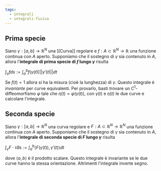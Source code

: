 ```yaml
---
tags:
  - integrali
  - integrali-fisica
---
```

## Prima specie
Siano $\gamma:[a,b]\rightarrow\mathbb{R}^N$ una [[Curva]] regolare e $f:A\subset\mathbb{R}^N\rightarrow\mathbb{R}$ una funzione continua con $A$ aperto. Supponiamo che il sostegno di $\gamma$ sia contenuto in $A$, allora l'**integrale di prima specie di $f$ lungo $\gamma$** risulta

$\int_{\gamma}fds:=\int_a^bf(\gamma(t))||\gamma'(t)||dt$

Se $f(t)=1$ allora si ha la misura (cioè la lunghezza) di $\gamma$. Questo integrale è *invariante* per curve equivalenti. Per provarlo, basti trovare un $C^1$-diffeomorfismo $\varphi$ tale che $\eta(t)=\varphi(\gamma(t))$, con $\gamma(t)$ e $\eta(t)$ le due curve e calcolare l'integrale.
## Seconda specie
Siano $\gamma:[a,b]\rightarrow\mathbb{R}^N$ una curva regolare e $F:A\subset\mathbb{R}^N\rightarrow\mathbb{R}^N$ una funzione continua con $A$ aperto. Supponiamo che il sostegno di $\gamma$ sia contenuto in $A$, allora l'**integrale di seconda specie di $F$ lungo $\gamma$** risulta

$\int_{\gamma}F\cdot\hat{\tau}ds:=\int_{a}^{b}\langle F(\gamma(t)),\gamma'(t)\rangle dt$

dove $\langle a, b \rangle$ è il prodotto scalare. Questo integrale è invariante se le due curve hanno la stessa orientazione. Altrimenti l'integrale inverte segno.